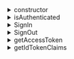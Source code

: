 <details>
  <summary>constructor</summary>

**Parameters**

| Parameter   | Type          |
| ----------- | ------------- |
| logtoConfig | `LogtoConfig` |

**Return Type**

`LogtoClient`

**Notes**

- You can add extra parameters if you need to.
- If the usePersistStorage is enabled in logtoConfig, the platform SDK will provide the following functionalities:
  - Store persistent data with a unique key based on `clientId`.
  - Load `refreshToken` and `idToken` from the local machine on initialization.
  - Store `refreshToken` and `idToken` locally on `Core.fetchTokenByAuthorizationCode` and `Core.fetchTokenByRefreshToken`.

</details>

<details>
  <summary>isAuthenticated</summary>

To know if a user is authenticated or not.  
This can be defined as a getter as well.

A user is treated as authenticated when:

- We have gained an ID token successfully.
- We have loaded an ID token from the local machine.

**Parameters**

None.

**Return Type**

`boolean`

</details>

<details>
  <summary>SignIn</summary>

This method should start a sign-in flow and the platform SDK should take care of all steps an authorization needs to complete including the sign-in redirect process.

The user will be authenticated after this method has been called successfully.

The sign-in process will reply on the Core SDK Functions:

- `generateSignInUri`
- `verifyAndParseCodeFromCallbackUri`
- `fetchTokenByAuthorizationCode`

Notes:

- Because generateSignInUri includes the resources we need, we don’t need to pass resource to fetchTokenByAuthorizationCode function.

**Parameters**

| Parameter   | Type     |
| ----------- | -------- |
| redirectUri | `string` |

**Return Type**

`void`

**Throws**

- Any error that occurs during this sign-in process.

</details>

<details>
  <summary>SignOut</summary>

The sign-out process should follow the steps:

1. Clear local storage, cookies, persistent data, or something else.
2. Revoke the obtained refresh token via `Core.revoke` (the Logto service will revoke all related tokens if the refresh token is revoked).
3. Redirect the user to Logto's sign-out endpoint unless step 1 clears the session of the sign-in page.

Notes:

- In step 2, `Core.revoke` is an async call and will not block the sign-out process even if it fails.
- Step 3 is relying on `Core.generateSignOutUri` to generate the Logto's sign-out endpoint.

**Parameters**

| Parameter             | Type     | Required | Default Value |
| --------------------- | -------- | -------- | ------------- |
| postLogoutRedirectUri | `string` |          | `null`        |

**Return Type**

`void`

**Throws**

- Any error that occurs during this sign-out process.

</details>

<details>
  <summary>getAccessToken</summary>

`getAccessToken` retrieves an `AccessToken` by `resource` and `scope` from `accessTokenMap` then returns the `token` value of that `AccessToken`.

We set the `scope` to `null` when building the key of the `accessTokenMap` for we don't support custom scopes in Logto V1.

**Notes**

- If cannot find a corresponding `AccessToken` then perform a `Core.fetchTokenByRefreshToken` action to fetch the token needed.
- If the `accessToken` is not expired, then return the `token` value inside.
- If the `accessToken` is expired, then perform a `Core.fetchTokenByRefreshToken` action to retrieve a new `accessToken` , update the local `accessTokenMap` and return the new `token` value inside.
- If `Core.fetchTokenByRefreshToken` failed, then informs that the user with the exception occurred.
- If cannot find the refreshToken, then informs the user of an unauthorized exception.
- Only by obtaining a `refreshToken` after signing in can we perform a `Core.fetchTokenByRefreshToken` action.

**Parameters**

| Parameter | Type     | Required | Default value |
| --------- | -------- | -------- | ------------- |
| resource  | `string` |          | `null`        |

**Return Type**

`string`

**Throws**

- The user is not authenticated.
- The input `resource` is not set in the `logtoConfig`.
- No refresh token found before `Core.fetchTokenByRefreshToken`.
- `Core.fetchTokenByRefreshToken` failed.

</details>

<details>
  <summary>getIdTokenClaims</summary>

`getIdTokenClaims` return an object that carries the claims of the `idToken` property.

**Parameters**

None.

**Return Type**

`IdTokenClaims`

**Throws**

- The user is not authenticated.

</details>
